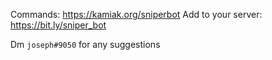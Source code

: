 Commands: https://kamiak.org/sniperbot
Add to your server: https://bit.ly/sniper_bot

Dm `joseph#9050` for any suggestions
